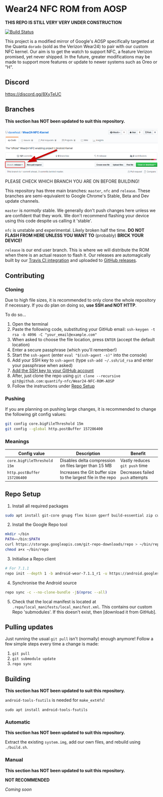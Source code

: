 # Wear24 NFC ROM from AOSP

**THIS REPO IS STILL VERY VERY UNDER CONSTRUCTION**

[![Build Status](https://travis-ci.org/davwheat/Wear24-NFC-ROM.svg?branch=master)](https://travis-ci.org/davwheat/Wear24-NFC-Kernel)

This project is a modified mirror of Google's AOSP specifically targetted at the Quanta `dorado` (sold as the Verizon Wear24) to pair with our custom NFC kernel. Our aim is to get the watch to support NFC, a feature Verizon promised, yet never shipped. In the future, greater modifications may be made to support more features or update to newer systems such as Oreo or "H".

## Discord

https://discord.gg/8XyTeUC

## Branches

**This section has NOT been updated to suit this repository.**

![](check_your_branch.png)

PLEASE CHECK WHICH BRANCH YOU ARE ON BEFORE BUILDING!

This repository has three main branches: `master`, `nfc` and `release`. These branches are semi-equivalent to Google Chrome's Stable, Beta and Dev update channels.

`master` is *normally* stable. We generally don't push changes here unless we are confident that they work. We don't recommend flashing your device using this code despite us calling it 'stable'.

`nfc` is unstable and experimental. Likely broken half the time. **DO NOT FLASH FROM HERE UNLESS YOU WANT TO** (probably) **BRICK YOUR DEVICE!**

`release` is our end user branch. This is where we will distribute the ROM when there is an actual reason to flash it. Our releases are automagically built by our [Travis CI integration](https://travis-ci.org/davwheat/Wear24-NFC-ROM/branches) and uploaded to [GitHub releases](https://github.com/davwheat/Wear24-NFC-ROM/releases).

## Contributing


### Cloning

Due to high file sizes, it is recommended to only clone the whole repository if necessary. If you do plan on doing so, **use SSH and NOT HTTP**.

To do so...
1. Open the terminal
2. Paste the following code, substituting your GitHub email: `ssh-keygen -t rsa -b 4096 -C "your_email@example.com"`
3. When asked to choose the file location, press `ENTER` (accept the default location)
4. Enter a secure passphrase (which you'll remember!)
5. Start the `ssh-agent` (enter `eval "$(ssh-agent -s)"` into the console)
6. Add your SSH key to `ssh-agent` (type `ssh-add ~/.ssh/id_rsa` and enter your passphrase when asked)
7. [Add the SSH key to your GitHub account](https://help.github.com/en/articles/adding-a-new-ssh-key-to-your-github-account)
8. After, just clone the repo using `git clone --recursive git@github.com:quantify-nfc/Wear24-NFC-ROM-AOSP`
9. Follow the instructions under [Repo Setup](#repo-setup)

### Pushing

If you are planning on pushing large changes, it is recommended to change the following git config values:

```bash
git config core.bigFileThreshold 15m
git config --global http.postBuffer 157286400
```

### Meanings

|Config value|Description|Benefit|
|---|---|---|
|`core.bigFileThreshold 15m`|Disables delta compression on files larger than 15 MB|Vastly reduces `git push` time|
|`http.postBuffer 157286400`|Increases the Git buffer size to the largest file in the repo|Decreases failed `push` attempts|

## Repo Setup

1. Install all required packages

```bash
sudo apt install git-core gnupg flex bison gperf build-essential zip curl zlib1g-dev gcc-multilib g++-multilib libc6-dev-i386 lib32ncurses5-dev x11proto-core-dev libx11-dev lib32z-dev libgl1-mesa-dev libxml2-utils xsltproc unzip
```

2. Install the Google Repo tool

```bash
mkdir ~/bin
PATH=~/bin:$PATH
curl https://storage.googleapis.com/git-repo-downloads/repo > ~/bin/repo
chmod a+x ~/bin/repo
```

3. Initialise a Repo client

```bash
# For 7.1.1
repo init --depth 1 -b android-wear-7.1.1_r1 -u https://android.googlesource.com/platform/manifest
```

4. Synchronise the Android source

```bash
repo sync -c --no-clone-bundle -j$(nproc --all)
```

5. Check that the local manifest is located at `.repo/local_manifests/local_manifest.xml`. This contains our custom Repo 'submodules'. If this doesn't exist, then [download it from GitHub].

## Pulling updates

Just running the usual `git pull` isn't (normally) enough anymore! Follow a few simple steps every time a change is made:
1. `git pull`
2. `git submodule update`
3. `repo sync`

## Building

**This section has NOT been updated to suit this repository.**

`android-tools-fsutils` is needed for `make_ext4fs`!

`sudo apt install android-tools-fsutils`

### Automatic

**This section has NOT been updated to suit this repository.**

Extract the existing `system.img`, add our own files, and rebuild using `./build.sh`.

### Manual

**This section has NOT been updated to suit this repository.**

**NOT RECOMMENDED**

*Coming soon*


